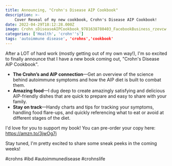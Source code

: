 ```yaml
---
title: Announcing, "Crohn's Disease AIP Cookbook"
description: >-
    Cover Reveal of my new cookbook, Crohn's Disease AIP Cookbook!
date: 2022-04-29T18:12:28.000Z
image: Crohn_sDiseaseAIPCookbook_9781638780403_FacebookBusiness_rzevcw.jpg
categories: ['Health', 'crohn''s']
tags: 'autoimmune disease', 'crohns','cookbook'
---
```


After a LOT of hard work (mostly getting out of my own way!), I'm so excited to finally announce that I have a new book coming out, "Crohn's Disease AIP Cookbook". 

- **The Crohn’s and AIP connection**—Get an overview of the science behind autoimmune symptoms and how the AIP diet is built to combat them.
- **Amazing food**—I dug deep to create amazingly satisfying and delicious AIP-friendly dishes that are quick to prepare and easy to share with your family.
- **Stay on track**—Handy charts and tips for tracking your symptoms, handling food flare-ups, and quickly referencing what to eat or avoid at different stages of the diet.

I'd love for you to support my book! You can pre-order your copy here: https://amzn.to/3jwOg7j

Stay tuned, I'm pretty excited to share some sneak peeks in the coming weeks!

#crohns #ibd #autoimmunedisease #crohnslife